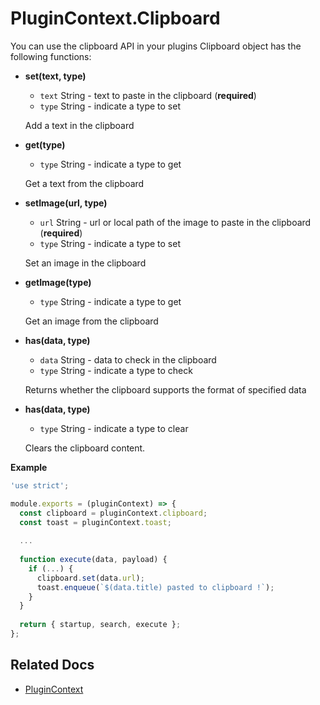 # PluginContext.Clipboard
You can use the clipboard API in your plugins 
Clipboard object has the following functions:

* **set(text, type)**
  - `text` String - text to paste in the clipboard (**required**)
  - `type` String - indicate a type to set

  Add a text in the clipboard

* **get(type)**
  - `type` String - indicate a type to get

  Get a text from the clipboard

* **setImage(url, type)**
  - `url` String - url or local path of the image to paste in the clipboard (**required**)
  - `type` String - indicate a type to set

  Set an image in the clipboard

* **getImage(type)**
  - `type` String - indicate a type to get

  Get an image from the clipboard

* **has(data, type)**
  - `data` String - data to check in the clipboard
  - `type` String - indicate a type to check

  Returns whether the clipboard supports the format of specified data

* **has(data, type)**
  - `type` String - indicate a type to clear

  Clears the clipboard content.

**Example**
```javascript
'use strict';

module.exports = (pluginContext) => {
  const clipboard = pluginContext.clipboard;
  const toast = pluginContext.toast;
  
  ...
  
  function execute(data, payload) {
    if (...) {
      clipboard.set(data.url);
      toast.enqueue(`$(data.title) pasted to clipboard !`);
    }
  }
  
  return { startup, search, execute };
};
```

## Related Docs
* [PluginContext](plugin-context.md)
